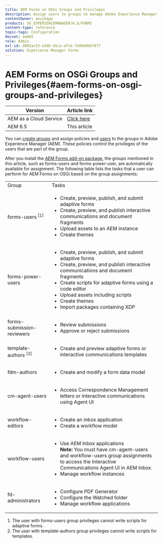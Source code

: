```yaml
---
title: AEM Forms on OSGi Groups and Privileges
description: Assign users to groups to manage Adobe Experience Manager (AEM) Forms on OSGi
contentOwner: anujkapo
products: SG_EXPERIENCEMANAGER/6.5/FORMS
content-type: reference
topic-tags: Configuration
docset: aem65
role: Admin
exl-id: d802ac53-e3db-45ca-afcb-7e99d0bb7877
solution: Experience Manager Forms
---
```

# AEM Forms on OSGi Groups and Privileges{#aem-forms-on-osgi-groups-and-privileges}

| Version | Article link |
| -------- | ---------------------------- |
| AEM as a Cloud Service |    [Click here](https://experienceleague.adobe.com/docs/experience-manager-cloud-service/content/forms/setup-configure-migrate/forms-groups-privileges-tasks.html)                  |
| AEM 6.5     | This article         |

You can [create groups](/help/sites-administering/user-group-ac-admin.md#group-administration) and assign policies and [users](/help/sites-administering/user-group-ac-admin.md#user-administration) to the groups in Adobe Experience Manager (AEM). These policies control the privileges of the users that are part of the group.

After you install the [AEM Forms add-on package](../../forms/using/installing-configuring-aem-forms-osgi.md), the groups mentioned in this article, such as forms-users and forms-power-user, are automatically available for assignment. The following table lists the tasks that a user can perform for AEM Forms on OSGi based on the group assignments:

<table>
 <tbody>
  <tr>
   <td>Group</td> 
   <td>Tasks</td> 
  </tr>
  <tr>
   <td>forms-users <sup>[1]</sup></td> 
   <td>
    <ul> 
     <li>Create, preview, publish, and submit adaptive forms</li> 
     <li>Create, preview, and publish interactive communications and document fragments</li> 
     <li>Upload assets to an AEM instance</li> 
     <li>Create themes</li> 
    </ul> </td> 
  </tr>
  <tr>
   <td>forms-power-users</td> 
   <td>
    <ul> 
     <li>Create, preview, publish, and submit adaptive forms</li> 
     <li>Create, preview, and publish interactive communications and document fragments</li> 
     <li>Create scripts for adaptive forms using a code editor</li> 
     <li>Upload assets including scripts</li> 
     <li>Create themes</li> 
     <li>Import packages containing XDP</li> 
    </ul> </td> 
  </tr>
  <tr>
   <td>forms-submission-reviewers</td> 
   <td>
    <ul> 
     <li>Review submissions</li> 
     <li>Approve or reject submissions</li> 
    </ul> </td> 
  </tr>
  <tr>
   <td>template-authors <sup>[2]</sup></td> 
   <td>
    <ul> 
     <li>Create and preview adaptive forms or interactive communications templates</li> 
    </ul> </td> 
  </tr>
  <tr>
   <td><p>fdm-authors</p> </td> 
   <td>
    <ul> 
     <li>Create and modify a form data model</li> 
    </ul> </td> 
  </tr>
  <tr>
   <td>cm-agent-users</td> 
   <td>
    <ul> 
     <li>Access Correspondence Management letters or interactive communications using Agent UI</li> 
    </ul> </td> 
  </tr>
  <tr>
   <td><p>workflow-editors</p> </td> 
   <td>
    <ul> 
     <li>Create an inbox application</li> 
     <li>Create a workflow model</li> 
    </ul> </td> 
  </tr>
  <tr>
   <td>workflow-users</td> 
   <td>
    <ul> 
     <li>Use AEM Inbox applications<br /> <strong>Note: </strong>You must have cm-agent-users and workflow-users group assignments to access the Interactive Communications Agent UI in AEM Inbox.</li> 
     <li>Manage workflow instances</li> 
    </ul> </td> 
  </tr>
  <tr>
   <td>fd-administrators</td> 
   <td>
    <ul> 
     <li>Configure PDF Generator</li> 
     <li>Configure the Watched folder</li> 
     <li>Manage workflow applications</li> 
    </ul> </td> 
  </tr>
 </tbody>
</table>

1. The user with forms-users group privileges cannot write scripts for adaptive forms.
1. The user with template-authors group privileges cannot write scripts for templates.
